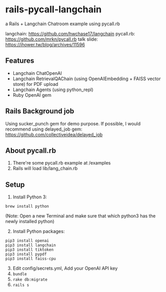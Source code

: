 # rails-pycall-langchain

a Rails + Langchain Chatroom example using pycall.rb

langchain: https://github.com/hwchase17/langchain
pycall.rb: https://github.com/mrkn/pycall.rb
talk slide: https://ihower.tw/blog/archives/11596

## Features

* Langchain ChatOpenAI
* Langchain RetrievalQAChain (using OpenAIEmbedding + FAISS vector store) for PDF upload
* Langchain Agents (using python_repl)
* Ruby OpenAI gem

## Rails Background job

Using sucker_punch gem for demo purpose.
If possible, I would recommend using delayed_job gem: https://github.com/collectiveidea/delayed_job

## About pycall.rb

1. There're some pycall.rb example at /examples
2. Rails will load lib/lang_chain.rb

## Setup

1. Install Python 3:

`brew install python`

(Note: Open a new Terminal and make sure that which python3 has the newly installed python)

2. Install Python packages:

```
pip3 install openai
pip3 install langchain
pip3 install tiktoken
pip3 install pypdf
pip3 install faiss-cpu
```

3. Edit config/secrets.yml, Add your OpenAI API key
4. `bundle`
5. `rake db:migrate`
6. `rails s`

